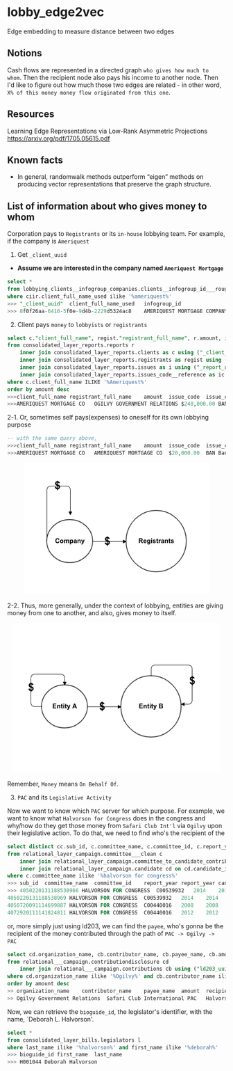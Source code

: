 # lobby_edge2vec
Edge embedding to measure distance between two edges 

## Notions
Cash flows are represented in a directed graph `who gives how much to whom`. Then the recipient node also pays his income to another node. Then I'd like to figure out how much those two edges are related - in other word, `X% of this money money flow originated from this one`. 

## Resources
Learning Edge Representations via Low-Rank Asymmetric
Projections https://arxiv.org/pdf/1705.05615.pdf

## Known facts
- In general, randomwalk methods outperform “eigen” methods on producing vector representations that preserve the graph structure.

## List of information about who gives money to whom

Corporation pays to `Registrants` or its `in-house` lobbying team.
For example, if the company is `Ameriquest` 

1. Get `_client_uuid`
- **Assume we are interested in the company named `Ameriquest Mortgage`**

```sql
select *
from lobbying_clients__infogroup_companies.clients__infogroup_id___rough ciir 
where ciir.client_full_name_used ilike '%ameriquest%'
>>> "_client_uuid"	client_full_name_used	infogroup_id
>>> 8f0f26aa-6410-5f0e-9d4b-2229d5324ac8	AMERIQUEST MORTGAGE COMPANY	424328982
```

2. Client pays `money` to `lobbyists` or `registrants`



```sql
select c."client_full_name", regist."registrant_full_name", r.amount, i.issue_code, ic.issue_code_description 
from consolidated_layer_reports.reports r 
	inner join consolidated_layer_reports.clients as c using ("_client_uuid" )
	inner join consolidated_layer_reports.registrants as regist using ("_registrant_uuid")
	inner join consolidated_layer_reports.issues as i using ("_report_uuid")
	inner join consolidated_layer_reports.issues_code__reference as ic using ("issue_code")
where c.client_full_name ILIKE '%Ameriquest%'
order by amount desc
>>>client_full_name	registrant_full_name	amount	issue_code	issue_code_description
>>>AMERIQUEST MORTGAGE CO	OGILVY GOVERNMENT RELATIONS	$240,000.00	BAN	Banking
```

2-1. Or, sometimes self pays(expenses) to oneself for its own lobbying purpose
```sql
-- with the same query above,
>>>client_full_name	registrant_full_name	amount	issue_code	issue_code_description
>>>AMERIQUEST MORTGAGE CO	AMERIQUEST MORTGAGE CO	$20,000.00	BAN	Banking
```
<p align="center"> <img src="Screen%20Shot%202020-05-08%20at%202.37.44%20AM.png"/> </p>

2-2. Thus, more generally, under the context of lobbying, entities are giving money from one to another, and also, gives money to itself. 

<p align="center"> <img src="Screen%20Shot%202020-05-08%20at%203.03.13%20AM.png"/> </p>

Remember, `Money` means `On Behalf Of`.

3. `PAC` and its `Legislative Activity`

Now we want to know which `PAC` server for which purpose. For example, we want to know what `Halvorson for Congress` does in the congress and why/how do they get those money from `Safari Club Int'l` via `Ogilvy` upon their legislative action. To do that, we need to find who's the recipient of the 

```sql
select distinct cc.sub_id, c.committee_name, c.committee_id, c.report_year, cc.report_year, cc.candidate_id, cd.candidate_name, cc.tran_amount
from relational_layer_campaign.committee___clean c
	inner join relational_layer_campaign.committee_to_candidate_contribution___clean cc on cc.committee_id = c.committee_id and cc.report_year = c.report_year
	inner join relational_layer_campaign.candidate cd on cd.candidate_id= c.candidate_id and cd.report_year = c.report_year 
where c.committee_name ilike '%halvorson for congress%'
>>> sub_id	committee_name	committee_id	report_year	report_year	candidate_id	candidate_name	tran_amount
>>> 4050220131188538966	HALVORSON FOR CONGRESS	C00539932	2014	2014	H8IL11113	HALVORSON, DEBORAH L	$1,000.00
4050220131188538969	HALVORSON FOR CONGRESS	C00539932	2014	2014	H8AZ01104	HALVORSON, DEBORAH L	$1,000.00
4050720091114699887	HALVORSON FOR CONGRESS	C00440016	2008	2008	H8LA04241	HALVORSON, DEBORAH 'DEBBIE'	$2,000.00
4072920111141824811	HALVORSON FOR CONGRESS	C00440016	2012	2012	H6NC08111	HALVORSON, DEBORAH	$2,500.00
```

or, more simply just using ld203, we can find the `payee`, who's gonna be the recipient of the money contributed through the path of `PAC -> Ogilvy -> PAC` 

```sql
select cd.organization_name, cb.contributor_name, cb.payee_name, cb.amount, cb.recipient_name 
from relational___campaign.contributiondisclosure cd
	inner join relational___campaign.contributions cb using ("ld203_uuid")
where cd.organization_name ilike '%Ogilvy%' and cb.contributor_name ilike '%Safari%' and cb.payee_name ilike '%halvorson%'
order by amount desc
>> organization_name	contributor_name	payee_name	amount	recipient_name
>> Ogilvy Government Relations	Safari Club International PAC	Halvorson For Congress	$5,000.00	Deborah L. Halvorson
```

Now, we can retrieve the `bioguide_id`, the legislator's identifier, with the name, `Deborah L. Halvorson'.

```sql
select *
from consolidated_layer_bills.legislators l 
where last_name ilike '%halvorson%' and first_name ilike '%deborah%'
>>> bioguide_id	first_name	last_name
>>> H001044	Deborah	Halvorson
```
